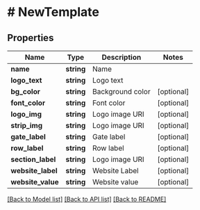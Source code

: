 # # NewTemplate

## Properties

Name | Type | Description | Notes
------------ | ------------- | ------------- | -------------
**name** | **string** | Name | 
**logo_text** | **string** | Logo text | 
**bg_color** | **string** | Background color | [optional] 
**font_color** | **string** | Font color | [optional] 
**logo_img** | **string** | Logo image URI | [optional] 
**strip_img** | **string** | Logo image URI | [optional] 
**gate_label** | **string** | Gate label | [optional] 
**row_label** | **string** | Row label | [optional] 
**section_label** | **string** | Logo image URI | [optional] 
**website_label** | **string** | Website Label | [optional] 
**website_value** | **string** | Website value | [optional] 

[[Back to Model list]](../../README.md#documentation-for-models) [[Back to API list]](../../README.md#documentation-for-api-endpoints) [[Back to README]](../../README.md)


